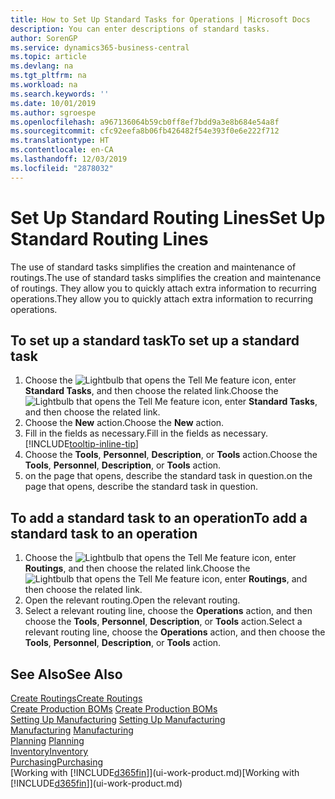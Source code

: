 ```yaml
---
title: How to Set Up Standard Tasks for Operations | Microsoft Docs
description: You can enter descriptions of standard tasks.
author: SorenGP
ms.service: dynamics365-business-central
ms.topic: article
ms.devlang: na
ms.tgt_pltfrm: na
ms.workload: na
ms.search.keywords: ''
ms.date: 10/01/2019
ms.author: sgroespe
ms.openlocfilehash: a967136064b59cb0ff8ef7bdd9a3e8b684e54a8f
ms.sourcegitcommit: cfc92eefa8b06fb426482f54e393f0e6e222f712
ms.translationtype: HT
ms.contentlocale: en-CA
ms.lasthandoff: 12/03/2019
ms.locfileid: "2878032"
---
```

# <a name="set-up-standard-routing-lines"></a><span data-ttu-id="0ce10-103">Set Up Standard Routing Lines</span><span class="sxs-lookup"><span data-stu-id="0ce10-103">Set Up Standard Routing Lines</span></span>
<span data-ttu-id="0ce10-104">The use of standard tasks simplifies the creation and maintenance of routings.</span><span class="sxs-lookup"><span data-stu-id="0ce10-104">The use of standard tasks simplifies the creation and maintenance of routings.</span></span> <span data-ttu-id="0ce10-105">They allow you to quickly attach extra information to recurring operations.</span><span class="sxs-lookup"><span data-stu-id="0ce10-105">They allow you to quickly attach extra information to recurring operations.</span></span>

## <a name="to-set-up-a-standard-task"></a><span data-ttu-id="0ce10-106">To set up a standard task</span><span class="sxs-lookup"><span data-stu-id="0ce10-106">To set up a standard task</span></span>
1. <span data-ttu-id="0ce10-107">Choose the ![Lightbulb that opens the Tell Me feature](media/ui-search/search_small.png "Tell me what you want to do") icon, enter **Standard Tasks**, and then choose the related link.</span><span class="sxs-lookup"><span data-stu-id="0ce10-107">Choose the ![Lightbulb that opens the Tell Me feature](media/ui-search/search_small.png "Tell me what you want to do") icon, enter **Standard Tasks**, and then choose the related link.</span></span>
2. <span data-ttu-id="0ce10-108">Choose the **New** action.</span><span class="sxs-lookup"><span data-stu-id="0ce10-108">Choose the **New** action.</span></span>
3. <span data-ttu-id="0ce10-109">Fill in the fields as necessary.</span><span class="sxs-lookup"><span data-stu-id="0ce10-109">Fill in the fields as necessary.</span></span> [!INCLUDE[tooltip-inline-tip](includes/tooltip-inline-tip_md.md)]
4. <span data-ttu-id="0ce10-110">Choose the **Tools**, **Personnel**, **Description**, or **Tools** action.</span><span class="sxs-lookup"><span data-stu-id="0ce10-110">Choose the **Tools**, **Personnel**, **Description**, or **Tools** action.</span></span>
5. <span data-ttu-id="0ce10-111">on the page that opens, describe the standard task in question.</span><span class="sxs-lookup"><span data-stu-id="0ce10-111">on the page that opens, describe the standard task in question.</span></span>

## <a name="to-add-a-standard-task-to-an-operation"></a><span data-ttu-id="0ce10-112">To add a standard task to an operation</span><span class="sxs-lookup"><span data-stu-id="0ce10-112">To add a standard task to an operation</span></span>
1. <span data-ttu-id="0ce10-113">Choose the ![Lightbulb that opens the Tell Me feature](media/ui-search/search_small.png "Tell me what you want to do") icon, enter **Routings**, and then choose the related link.</span><span class="sxs-lookup"><span data-stu-id="0ce10-113">Choose the ![Lightbulb that opens the Tell Me feature](media/ui-search/search_small.png "Tell me what you want to do") icon, enter **Routings**, and then choose the related link.</span></span>
2. <span data-ttu-id="0ce10-114">Open the relevant routing.</span><span class="sxs-lookup"><span data-stu-id="0ce10-114">Open the relevant routing.</span></span>
3. <span data-ttu-id="0ce10-115">Select a relevant routing line, choose the **Operations** action, and then choose the **Tools**, **Personnel**, **Description**, or **Tools** action.</span><span class="sxs-lookup"><span data-stu-id="0ce10-115">Select a relevant routing line, choose the **Operations** action, and then choose the **Tools**, **Personnel**, **Description**, or **Tools** action.</span></span>

## <a name="see-also"></a><span data-ttu-id="0ce10-116">See Also</span><span class="sxs-lookup"><span data-stu-id="0ce10-116">See Also</span></span>  
[<span data-ttu-id="0ce10-117">Create Routings</span><span class="sxs-lookup"><span data-stu-id="0ce10-117">Create Routings</span></span>](production-how-to-create-routings.md)  
<span data-ttu-id="0ce10-118">[Create Production BOMs](production-how-to-create-production-boms.md)   </span><span class="sxs-lookup"><span data-stu-id="0ce10-118">[Create Production BOMs](production-how-to-create-production-boms.md)   </span></span>  
<span data-ttu-id="0ce10-119">[Setting Up Manufacturing](production-configure-production-processes.md) </span><span class="sxs-lookup"><span data-stu-id="0ce10-119">[Setting Up Manufacturing](production-configure-production-processes.md) </span></span>  
<span data-ttu-id="0ce10-120">[Manufacturing](production-manage-manufacturing.md)  </span><span class="sxs-lookup"><span data-stu-id="0ce10-120">[Manufacturing](production-manage-manufacturing.md)  </span></span>  
<span data-ttu-id="0ce10-121">[Planning](production-planning.md) </span><span class="sxs-lookup"><span data-stu-id="0ce10-121">[Planning](production-planning.md) </span></span>  
[<span data-ttu-id="0ce10-122">Inventory</span><span class="sxs-lookup"><span data-stu-id="0ce10-122">Inventory</span></span>](inventory-manage-inventory.md)  
[<span data-ttu-id="0ce10-123">Purchasing</span><span class="sxs-lookup"><span data-stu-id="0ce10-123">Purchasing</span></span>](purchasing-manage-purchasing.md)  
<span data-ttu-id="0ce10-124">[Working with [!INCLUDE[d365fin](includes/d365fin_md.md)]](ui-work-product.md)</span><span class="sxs-lookup"><span data-stu-id="0ce10-124">[Working with [!INCLUDE[d365fin](includes/d365fin_md.md)]](ui-work-product.md)</span></span>  
